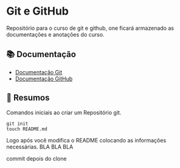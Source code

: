 
# Git e GitHub

Repositório para o curso de git e github, one ficará armazenado as documentações e anotações do curso.

## 📚 Documentação

- [Documentação Git](https://git-scm.com/doc)
- [Documentação GitHub](https://docs.github.com/pt)

## 📝 Resumos
Comandos iniciais ao criar um Repositório git.
```
git init
touch README.md
```
Logo após você modifica o README colocando as informações necessárias. BLA BLA BLA

commit depois do clone
